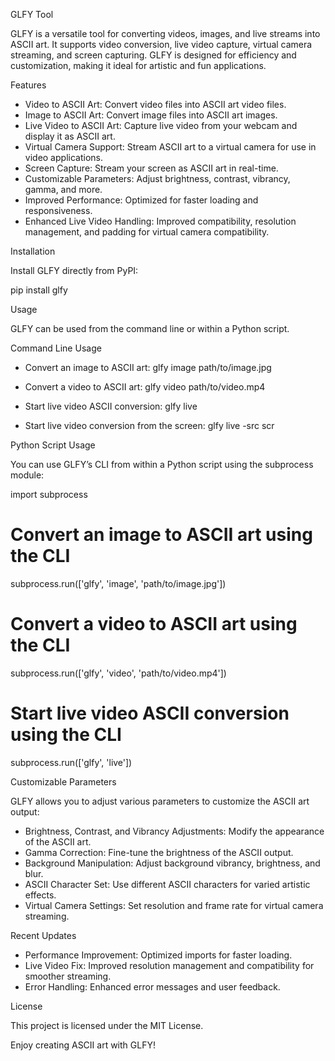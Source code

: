 GLFY Tool

GLFY is a versatile tool for converting videos, images, and live streams into ASCII art. It supports video conversion, live video capture, virtual camera streaming, and screen capturing. GLFY is designed for efficiency and customization, making it ideal for artistic and fun applications.

Features

- Video to ASCII Art: Convert video files into ASCII art video files.
- Image to ASCII Art: Convert image files into ASCII art images.
- Live Video to ASCII Art: Capture live video from your webcam and display it as ASCII art.
- Virtual Camera Support: Stream ASCII art to a virtual camera for use in video applications.
- Screen Capture: Stream your screen as ASCII art in real-time.
- Customizable Parameters: Adjust brightness, contrast, vibrancy, gamma, and more.
- Improved Performance: Optimized for faster loading and responsiveness.
- Enhanced Live Video Handling: Improved compatibility, resolution management, and padding for virtual camera compatibility.

Installation

Install GLFY directly from PyPI:

pip install glfy

Usage

GLFY can be used from the command line or within a Python script.

Command Line Usage

- Convert an image to ASCII art:
  glfy image path/to/image.jpg

- Convert a video to ASCII art:
  glfy video path/to/video.mp4

- Start live video ASCII conversion:
  glfy live

- Start live video conversion from the screen:
  glfy live -src scr

Python Script Usage

You can use GLFY’s CLI from within a Python script using the subprocess module:

import subprocess

# Convert an image to ASCII art using the CLI
subprocess.run(['glfy', 'image', 'path/to/image.jpg'])

# Convert a video to ASCII art using the CLI
subprocess.run(['glfy', 'video', 'path/to/video.mp4'])

# Start live video ASCII conversion using the CLI
subprocess.run(['glfy', 'live'])

Customizable Parameters

GLFY allows you to adjust various parameters to customize the ASCII art output:

- Brightness, Contrast, and Vibrancy Adjustments: Modify the appearance of the ASCII art.
- Gamma Correction: Fine-tune the brightness of the ASCII output.
- Background Manipulation: Adjust background vibrancy, brightness, and blur.
- ASCII Character Set: Use different ASCII characters for varied artistic effects.
- Virtual Camera Settings: Set resolution and frame rate for virtual camera streaming.

Recent Updates

- Performance Improvement: Optimized imports for faster loading.
- Live Video Fix: Improved resolution management and compatibility for smoother streaming.
- Error Handling: Enhanced error messages and user feedback.

License

This project is licensed under the MIT License.

Enjoy creating ASCII art with GLFY!